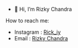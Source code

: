 - 👋 Hi, I’m Rizky Chandra
  
How to reach me:
- Instagram : [Rick_iy](https://instagram.com/rick_iy)
- Email : [Rizky Chandra](mailto:ridusaladaris@gmail.com)
